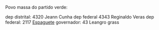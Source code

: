 Povo massa do partido verde:

dep distrital: 4320 Jeann Cunha
dep federal 4343 Reginaldo Veras
dep federal: 2117 [Espaguete](https://www.poderpopularmg.org/eleicoes-2022/espaguete/)
governador: 43 Leangro grass
